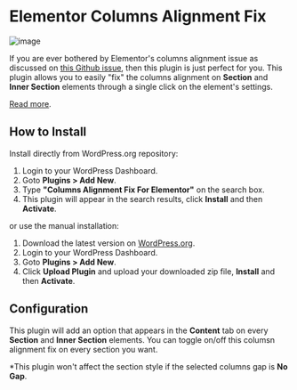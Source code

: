 # Elementor Columns Alignment Fix

![image](https://ps.w.org/columns-alignment-fix-for-elementor/assets/banner-1544x500.png?rev=1902471])

If you are ever bothered by Elementor's columns alignment issue as discussed on [this Github issue](https://github.com/pojome/elementor/issues/452), then this plugin is just perfect for you. This plugin allows you to easily "fix" the columns alignment on **Section** and **Inner Section** elements through a single click on the element's settings.

[Read more](https://wordpress.org/plugins/columns-alignment-fix-for-elementor).

## How to Install

Install directly from WordPress.org repository:

1. Login to your WordPress Dashboard.
2. Goto **Plugins > Add New**.
3. Type **"Columns Alignment Fix For Elementor"** on the search box.
4. This plugin will appear in the search results, click **Install** and then **Activate**.

or use the manual installation:

1. Download the latest version on [WordPress.org](https://wordpress.org/plugins/columns-alignment-fix-for-elementor).
2. Login to your WordPress Dashboard.
3. Goto **Plugins > Add New**.
4. Click **Upload Plugin** and upload your downloaded zip file, **Install** and then **Activate**.

## Configuration

This plugin will add an option that appears in the **Content** tab on every **Section** and **Inner Section** elements. You can toggle on/off this columsn alignment fix on every section you want.

*This plugin won't affect the section style if the selected columns gap is **No Gap**.
